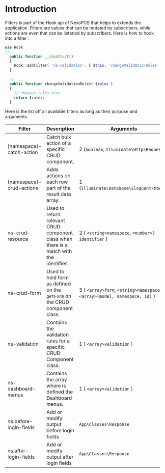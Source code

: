 # Introduction
Filters is part of the Hook api of NexoPOS that helps to extends the application. 
Filters are values that can be mutated by subscribers, while actions are even that can be listened by subscribers. Here is how to hook into a filter : 
```php
use Hook
//...
  public function __construct()
  {
    Hook::addFilter( 'ns-validation', [ $this, 'changeValidationRules' ]);
  }
  
  // ...
  public function changeValidationRules( $rules )
  {
    // changes rules here
    return $rules;
  }
```

Here is the list off all available filters as long as their purpose and arguments.

| Filter                   | Description         | Arguments  | Version     | Status |
| ------------------------ | ------------------- | ---------- | ----------- | ------ |
| {namespace}-catch-action | Catch bulk action of a specific CRUD component. | 2 (`boolean`, `Illuminate\Http\Request)`| 4.0-beta-1 | Valid |
| {namespace}-crud-actions | Adds actions on each row part of the result.data array. | 1 (`Illuminate\Database\Eloquent\Model`)| 4.0-beta-1 | Valid |
| ns-crud-resource         | Used to return relevant CRUD component class when there is a match with the identifier. | 2 ( `<string>namespace`, `<number>?identifier` )| 4.0-beta-1 | Valid |
| ns-crud-form             | Used to hold form as defined on the `getForm` on the CRUD component class. | 3 ( `<array>form`, `<string>namespace`, `<array>(model, namespace, id)` )| 4.0-beta-1 | Valid |
| ns-validation            | Contains the validation rules for a specific CRUD Component class.      | 1 ( `<array>validation` )| 4.0-beta-1 | Valid |
| ns-dashboard-menus       | Contains the array where is defined the Dashboard menus.                | 1 ( `<array>validation` )| 4.0-beta-1 | Valid |
|ns.before-login-fields    | Add or modify output before login fields | `App\Classes\Response`   | 4.0-beta-1 | Valid    |
|ns.after-login-fields     | Add or modify output after login fields  | `App\Classes\Response`   | 4.0-beta-1 | Valid    |

